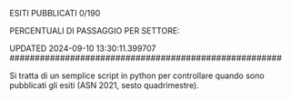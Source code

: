 ESITI PUBBLICATI 0/190 

PERCENTUALI DI PASSAGGIO PER SETTORE:

UPDATED 2024-09-10 13:30:11.399707
###################################################### 

Si tratta di un semplice script in python per controllare quando sono pubblicati gli esiti (ASN 2021, sesto quadrimestre).


